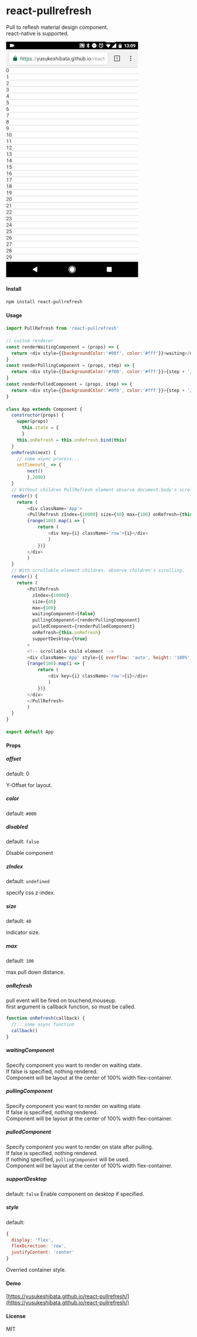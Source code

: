 # react-pullrefresh

Pull to reflesh material design component.  
react-native is supported.

![](/2017_03_06_13_09_14.gif?raw=true)

#### Install

  ```sh
  npm install react-pullrefresh
  ```

#### Usage

  ```javascript
  import PullRefresh from 'react-pullrefresh'

  // custom renderer
  const renderWaitingComponent = (props) => {
    return <div style={{backgroundColor:'#00f', color:'#fff'}}>waiting</div>
  }
  const renderPullingComponent = (props, step) => {
    return <div style={{backgroundColor:'#f00', color:'#fff'}}>{step + '/' + props.max}</div>
  }
  const renderPulledComponent = (props, step) => {
    return <div style={{backgroundColor:'#0f0', color:'#fff'}}>{step + '/' + props.max}</div>
  }

  class App extends Component {
    constructor(props) {
      super(props)
        this.state = {
        }
      this.onRefresh = this.onRefresh.bind(this)
    }
    onRefresh(next) {
      // some async process...
      setTimeout(_ => {
          next()
          },2000)
    }
    // Without children PullRefresh element observe document.body's scroll
    render() {
      return (
          <div className='App'>
          <PullRefresh zIndex={10000} size={40} max={100} onRefresh={this.onRefresh}/>
          {range(100).map(i => {
              return (
                  <div key={i} className='row'>{i}</div>
                  )
              })}
          </div>
          )
    }
    // With scrollable element children, observe children's scrolling.
    render() {
      return (
          <PullRefresh
            zIndex={10000}
            size={40}
            max={100}
            waitingComponent={false}
            pullingComponent={renderPullingComponent}
            pulledComponent={renderPulledComponent}
            onRefresh={this.onRefresh}
            supportDesktop={true}
          >
          <!-- scrollable child element -->
          <div className='App' style={{ overflow: 'auto', height: '100%' }}>
          {range(100).map(i => {
              return (
                  <div key={i} className='row'>{i}</div>
                  )
              })}
          </div>
          </PullRefresh>
          )
    }
  }

export default App
```

#### Props

##### offset
default: 0

Y-Offset for layout.

##### color 
default: `#000`

##### disabled
default: `false`

Disable component

##### zIndex
default: `undefined`

specify css z-index.

##### size
default: `40`

indicator size.

##### max
default: `100`

max pull down distance.

##### onRefresh

pull event will be fired on touchend,mouseup.  
first argument is callback function, so must be called.  

```javascript
function onRefresh(callback) {
  //...some async function
  callback()
}
```

##### waitingComponent

Specify component you want to render on waiting state.  
If false is specified, nothing rendered.  
Component will be layout at the center of 100% width flex-container.

##### pullingComponent

Specify component you want to render on waiting state.  
If false is specified, nothing rendered.  
Component will be layout at the center of 100% width flex-container.

##### pulledComponent

Specify component you want to render on state after pulling.  
If false is specified, nothing rendered.  
If nothing specified, `pullingComponent` will be used.  
Component will be layout at the center of 100% width flex-container.

##### supportDesktop

default: `false`
Enable component on desktop if specified.

##### style

default:
```js
{
  display: 'flex',
  flexDirection: 'row',
  justifyContent: 'center'
}
```
Overried container style.

#### Demo

[https://yusukeshibata.github.io/react-pullrefresh/](https://yusukeshibata.github.io/react-pullrefresh/)


#### License

MIT
